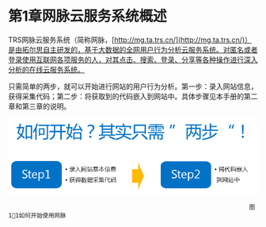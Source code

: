 # 第1章网脉云服务系统概述

TRS网脉云服务系统（简称网脉，[http://mg.ta.trs.cn/](http://mg.ta.trs.cn/)）是由拓尔思自主研发的，基于大数据的全网用户行为分析云服务系统。对匿名或者登录使用互联网各项服务的人，对其点击、搜索、登录、分享等各种操作进行深入分析的在线云服务系统。

只需简单的两步，就可以开始进行网站的用户行为分析。第一步：录入网站信息，获得采集代码；第二步：将获取到的代码嵌入到网站中。具体步骤见本手册的第二章和第三章的说明。

![](/assets/图片10.png)      

                                                                        图 11如何开始使用网脉



